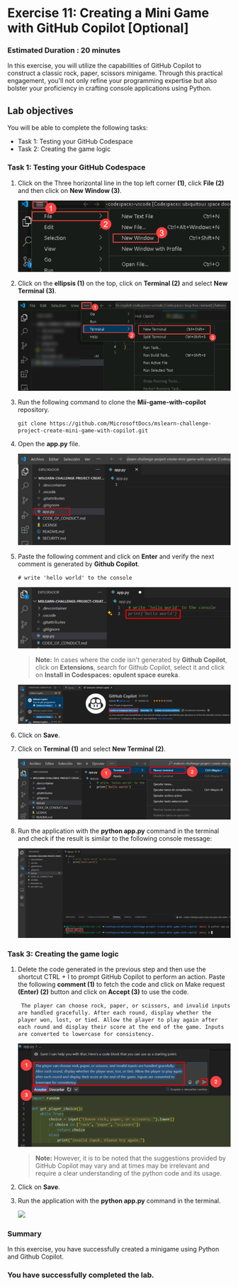 # Exercise 11: Creating a Mini Game with GitHub Copilot [Optional]

### Estimated Duration : 20 minutes

In this exercise, you will utilize the capabilities of GitHub Copilot to construct a classic rock, paper, scissors minigame. Through this practical engagement, you'll not only refine your programming expertise but also bolster your proficiency in crafting console applications using Python.

## Lab objectives

You will be able to complete the following tasks:

- Task 1: Testing your GitHub Codespace
- Task 2: Creating the game logic

### Task 1: Testing your GitHub Codespace

1. Click on the Three horizontal line in the top left corner **(1)**, click **File (2)** and then click on **New Window (3)**.

   ![](../media/c31.png)

1. Click on the **ellipsis (1)** on the top, click on **Terminal (2)** and select **New Terminal (3)**.

   ![](../media/openterminal.png)  

1. Run the following command to clone the **Mii-game-with-copilot** repository.

   ```
   git clone https://github.com/MicrosoftDocs/mslearn-challenge-project-create-mini-game-with-copilot.git
   ```


1. Open the **app.py** file.

   ![](../media/vs19.png)

1. Paste the following comment and click on **Enter** and verify the next comment is generated by **Github Copilot**.

   ```
   # write 'hello world' to the console
   ```

   ![](../media/vs14.png)
   
      >**Note:** In cases where the code isn't generated by **Github Copilot**, click on **Extensions**, search for Github Copilot, select it and click on **Install in Codespaces: opulent space eureka**.

      ![](../media/vs13.png)

1. Click on **Save**.
   
1. Click on **Terminal (1)** and select **New Terminal (2)**.

   ![](../media/vs15.png)

1. Run the application with the **python app.py** command in the terminal and check if the result is similar to the following console message:

   ![](../media/vs16.png)


### Task 3: Creating the game logic

1. Delete the code generated in the previous step and then use the shortcut CTRL + I to prompt GitHub Copilot to perform an action. Paste the following **comment (1)** to fetch the code and click on Make request **(Enter) (2)** button and click on **Accept (3)** to use the code.
   
   ```
    The player can choose rock, paper, or scissors, and invalid inputs are handled gracefully. After each round, display whether the player won, lost, or tied. Allow the player to play again after each round and display their score at the end of the game. Inputs are converted to lowercase for consistency.
   ```

   ![](../media/10-1.png)

      >**Note:** However, it is to be noted that the suggestions provided by GitHub Copilot may vary and at times may be irrelevant and require a clear understanding of the python code and its usage.

1. Click on **Save**.

1. Run the application with the **python app.py** command in the terminal.

   ![](../media/vs17.png)

### Summary

In this exercise, you have successfully created a minigame using Python and Github Copilot.

### You have successfully completed the lab.